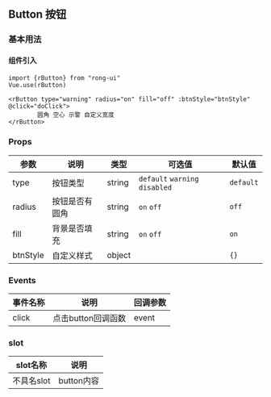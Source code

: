 ## Button 按钮

### 基本用法

#### 组件引入

```
import {rButton} from "rong-ui"
Vue.use(rButton)

<rButton type="warning" radius="on" fill="off" :btnStyle="btnStyle" @click="doClick">
		圆角 空心 示警 自定义宽度
</rButton>

```

### Props

| 参数      | 说明    | 类型      | 可选值       | 默认值   |
|---------- |-------- |---------- |-------------  |-------- |
| type  | 按钮类型   | string   | `default` `warning` `disabled`  | `default` |
| radius  | 按钮是否有圆角    | string   | `on` `off` | `off` |
| fill  | 背景是否填充    | string   | `on` `off` | `on` |
| btnStyle  | 自定义样式    | object   | | `{}` |


### Events

| 事件名称      | 说明    | 回调参数      |
|---------- |-------- |---------- |
| click  | 点击button回调函数  |  event |


### slot
| slot名称      | 说明    | 
|---------- |-------- |
| 不具名slot  | button内容    | 

